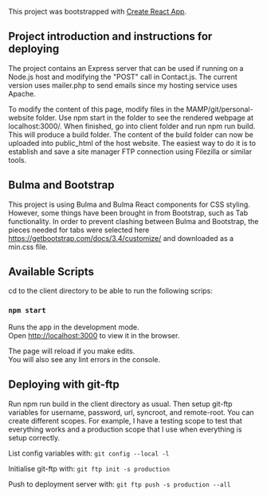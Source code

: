 This project was bootstrapped with [Create React App](https://github.com/facebook/create-react-app).

## Project introduction and instructions for deploying

The project contains an Express server that can be used if running on a Node.js host and modifying the "POST" call in Contact.js. The current version uses mailer.php to send emails since my hosting service uses Apache.

To modify the content of this page, modify files in the MAMP/git/personal-website folder. Use npm start in the folder to see the rendered webpage at localhost:3000/. When finished, go into client folder and run npm run build. This will produce a build folder. The content of the build folder can now be uploaded into public_html of the host website. The easiest way to do it is to establish and save a site manager FTP connection using Filezilla or similar tools.

## Bulma and Bootstrap
This project is using Bulma and Bulma React components for CSS styling. However, some things have been brought in from Bootstrap, such as Tab functionality. In order to prevent clashing between Bulma and Bootstrap, the pieces needed for tabs were selected here https://getbootstrap.com/docs/3.4/customize/ and downloaded as a min.css file.

## Available Scripts

cd to the client directory to be able to run the following scrips:

### `npm start`

Runs the app in the development mode.<br>
Open [http://localhost:3000](http://localhost:3000) to view it in the browser.

The page will reload if you make edits.<br>
You will also see any lint errors in the console.

## Deploying with git-ftp

Run npm run build in the client directory as usual.
Then setup git-ftp variables for username, password, url, syncroot, and remote-root.
You can create different scopes. For example, I have a testing scope to test that everything works and a production scope
that I use when everything is setup correctly.

List config variables with: `git config --local -l`

Initialise git-ftp with: `git ftp init -s production`

Push to deployment server with: `git ftp push -s production --all`
